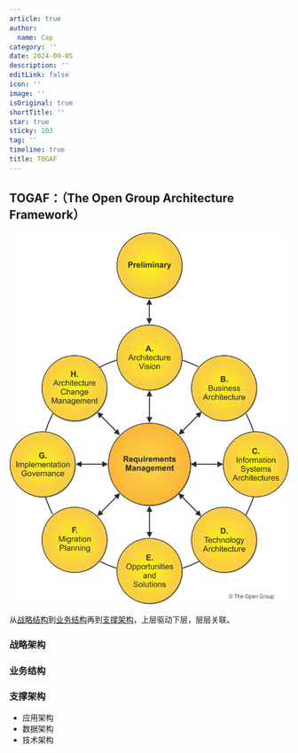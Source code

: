 ```yaml
---
article: true
author:
  name: Cap
category: ''
date: 2024-09-05
description: ''
editLink: false
icon: ''
image: ''
isOriginal: true
shortTitle: ''
star: true
sticky: 103
tag: ''
timeline: true
title: TOGAF
---
```





## TOGAF：（The Open Group Architecture Framework）

![123](./images/image.png)

从[战略结构](#战略架构)到[业务结构](#业务结构)再到[支撑架构](#支撑架构)，上层驱动下层，层层关联。

### 战略架构

### 业务结构

### 支撑架构

- 应用架构
- 数据架构
- 技术架构
